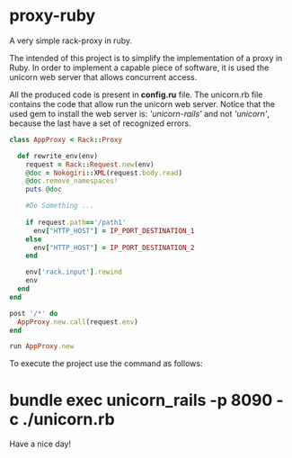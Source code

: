 # proxy-ruby
A very simple rack-proxy in ruby.

The intended of this project is to simplify the implementation of a proxy in Ruby. In order to implement a capable piece of software, it is used the unicorn web server that allows concurrent access.

All the produced code is present in **config.ru** file. The unicorn.rb file contains the code that allow run the unicorn web server.
Notice that  the used gem to install the web server is: *'unicorn-rails'* and not *'unicorn'*, because the last have a set of recognized errors.

```ruby
class AppProxy < Rack::Proxy

  def rewrite_env(env)
    request = Rack::Request.new(env)
    @doc = Nokogiri::XML(request.body.read)
    @doc.remove_namespaces!
    puts @doc

    #Do Something ...
    
    if request.path=='/path1'
      env["HTTP_HOST"] = IP_PORT_DESTINATION_1
    else
      env["HTTP_HOST"] = IP_PORT_DESTINATION_2
    end

    env['rack.input'].rewind
    env
  end
end

post '/*' do
  AppProxy.new.call(request.env)
end

run AppProxy.new
```

To execute the project use the command as follows:
# bundle exec unicorn_rails -p 8090 -c ./unicorn.rb

Have a nice day!
